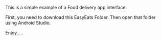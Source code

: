 This is a simple example of a Food delivery app interface. 

First, you need to download this EasyEats Folder.
Then open that folder using Android Studio.


Enjoy.....
